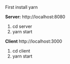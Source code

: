 First install yarn

**Server:**
http://localhost:8080
1. cd server
2. yarn start

**Client**
http://localhost:3000
1. cd client
2. yarn start
